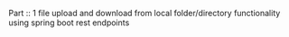 Part :: 1 file upload and download from local folder/directory functionality using spring boot rest endpoints 
